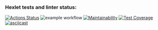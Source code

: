 ### Hexlet tests and linter status:
[![Actions Status](https://github.com/Nikolay2020kov/backend-project-4/workflows/hexlet-check/badge.svg)](https://github.com/Nikolay2020kov/backend-project-4/actions)
![example workflow](https://github.com/Nikolay2020kov/backend-project-4/actions/workflows/main.yml/badge.svg)
[![Maintainability](https://api.codeclimate.com/v1/badges/fa740a6dd88a9c3a0428/maintainability)](https://codeclimate.com/github/Nikolay2020kov/backend-project-4/maintainability)
[![Test Coverage](https://api.codeclimate.com/v1/badges/fa740a6dd88a9c3a0428/test_coverage)](https://codeclimate.com/github/Nikolay2020kov/backend-project-4/test_coverage)
[![asciicast](https://asciinema.org/a/F2hoCGt0MzZc719kfe2oZtowr.svg)](https://asciinema.org/a/F2hoCGt0MzZc719kfe2oZtowr)
